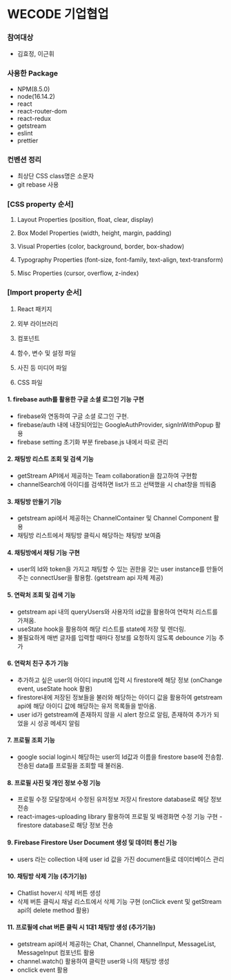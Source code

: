 # WECODE 기업협업

### 참여대상

- 김효정, 이근휘

### 사용한 Package

- NPM(8.5.0)
- node(16.14.2)
- react
- react-router-dom
- react-redux
- getstream
- eslint
- prettier

### 컨벤션 정리

- 최상단 CSS class명은 소문자
- git rebase 사용

### [CSS property 순서]

1. Layout Properties (position, float, clear, display)

2. Box Model Properties (width, height, margin, padding)
3. Visual Properties (color, background, border, box-shadow)
4. Typography Properties (font-size, font-family, text-align, text-transform)
5. Misc Properties (cursor, overflow, z-index)

### [Import property 순서]

1. React 패키지

2. 외부 라이브러리
3. 컴포넌트
4. 함수, 변수 및 설정 파일
5. 사진 등 미디어 파일
6. CSS 파일

#### 1. firebase auth를 활용한 구글 소셜 로그인 기능 구현
* firebase와 연동하여 구글 소셜 로그인 구현.
* firebase/auth 내에 내장되어있는 GoogleAuthProvider, signInWithPopup 활용
* firebase setting 초기화 부분 firebase.js 내에서 따로 관리
#### 2. 채팅방 리스트 조회 및 검색 기능
* getStream API에서 제공하는 Team collaboration을 참고하여 구현함
* channelSearch에 아이디를 검색하면 list가 뜨고 선택했을 시 chat창을 띄워줌
#### 3. 채팅방 만들기 기능
* getstream api에서 제공하는 ChannelContainer 및 Channel Component 활용 
* 채팅방 리스트에서 채팅방 클릭시 해당하는 채팅방 보여줌  
#### 4. 채팅방에서 채팅 기능 구현
* user의 Id와 token을 가지고 채팅할 수 있는 권한을 갖는 user instance를 만들어주는 connectUser을 활용함. (getstream api 자체 제공)
#### 5. 연락처 조회 및 검색 기능
* getstream api 내의 queryUsers와 사용자의 id값을 활용하여 연락처 리스트를 가져옴. 
* useState hook을 활용하여 해당 리스트를 state에 저장 및 렌더링. 
* 불필요하게 매번 글자를 입력할 때마다 정보를 요청하지 않도록 debounce 기능 추가
#### 6. 연락처 친구 추가 기능 
* 추가하고 싶은 user의 아이디 input에 입력 시 firestore에 해당 정보 (onChange event, useState hook 활용)
* firestore내에 저장된 정보들을 불러와 해당하는 아이디 값을 활용하여 getstream api에 해당 아이디 값에 해당하는 유저 목록들을 받아옴.
* user id가 getstream에 존재하지 않을 시 alert 창으로 알림, 존재하여 추가가 되었을 시 성공 메세지 알림
#### 7. 프로필 조회 기능 
* google social login시 해당하는 user의 Id값과 이름을 firestore base에 전송함. 전송된 data를 프로필을 조회할 때 불러옴. 
#### 8. 프로필 사진 및 개인 정보 수정 기능 
* 프로필 수정 모달창에서 수정된 유저정보 저장시 firestore database로 해당 정보 전송
* react-images-uploading library 활용하여 프로필 및 배경화면 수정 기능 구현 - firestore database로 해당 정보 전송
#### 9. Firebase Firestore User Document 생성 및 데이터 통신 기능 
* users 라는 collection 내에 user id 값을 가진 document들로 데이터베이스 관리 
#### 10. 채팅방 삭제 기능 (추가기능) 
* Chatlist hover시 삭제 버튼 생성
* 삭제 버튼 클릭시 채널 리스트에서 삭제 기능 구현 (onClick event 및 getStream api의 delete method 활용)
#### 11. 프로필에 chat 버튼 클릭 시 1대1 채팅방 생성 (추가기능) 
* getstream api에서 제공하는 Chat, Channel, ChannelInput, MessageList, MessageInput 컴포넌트 활용
* channel.watch() 활용하여 클릭한 user와 나의 채팅방 생성
* onclick event 활용 

